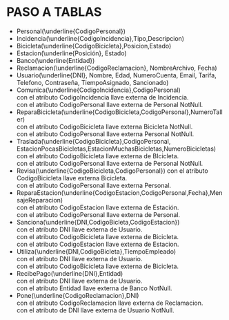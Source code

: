 # PASO A TABLAS

- Personal(\underline{CodigoPersonal})  
- Incidencia(\underline{CodigoIncidencia},Tipo,Descripcion)  
- Bicicleta(\underline{CodigoBicicleta},Posicion,Estado)  
- Estacion(\underline{Posición}, Estado)  
- Banco(\underline{Entidad})  
- Reclamacion(\underline{CodigoReclamacion}, NombreArchivo, Fecha)  
- Usuario(\underline{DNI}, Nombre, Edad, NumeroCuenta, Email, Tarifa, Telefono, Contraseña, TiempoAsignado, Sancionado)  
- Comunica(\underline{CodigoIncidencia},CodigoPersonal)  
con el atributo CodigoIncidencia llave externa de Incidencia.  
con el atributo CodigoPersonal llave externa de Personal NotNull.  
- ReparaBicicleta(\underline{CodigoBicicleta,CodigoPersonal},NumeroTaller)  
con el atributo CodigoBicicleta llave externa Bicicleta NotNull.  
con el atributo CodigoPersonal llave externa Personal NotNull.  
- Traslada(\underline{CodigoBicicleta},CodigoPersonal, EstacionPocasBicicletas,EstacionMuchasBicicletas,NumeroBicicletas)  
con el atributo CodigoBicicleta llave externa de BIcicleta.  
con el atributo CodigoPersonal llave externa de Personal NotNull.  
- Revisa(\underline{CodigoBicicleta,CodigoPersonal})
con el atributo CodigoBicicleta llave externa Bicicleta.  
con el atributo CodigoPersonal llave externa Personal.  
- ReparaEstacion(\underline{CodigoEstacion,CodigoPersonal,Fecha},MensajeReparacion)  
con el atributo CodigoEstacion llave externa de Estación.  
con el atributo CodigoPersonal llave externa de Personal.  
- Sanciona(\underline{DNI,CodigoBicleta,CodigoEstacion})  
con el atributo DNI llave externa de Usuario.  
con el atributo CodigoBicicleta llave externa de Bicicleta.  
con el atributo CodigoEstacion llave externa de Estacion.  
- Utiliza(\underline{DNI,CodigoBicleta},TiempoEmpleado)  
con el atributo DNI llave externa de Usuario.  
con el atributo CodigoBicicleta llave externa de Bicicleta.  
- RecibePago(\underline{DNI},Entidad)  
con el atributo DNI llave externa de Usuario.  
con el atributo Entidad llave externa de Banco NotNull.  
- Pone(\underline{CodigoReclamacion},DNI)  
con el atributo CodigoReclamacion llave externa de Reclamacion.  
con el atributo de DNI llave externa de Usuario NotNull.  
